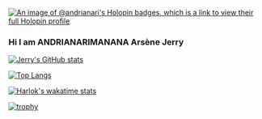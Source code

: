 [![An image of @andrianari's Holopin badges, which is a link to view their full Holopin profile](https://holopin.me/andrianari)](https://holopin.io/@andrianari)

### Hi I am ANDRIANARIMANANA Arsène Jerry ###

<!--
**JerryId/JerryId** is a ✨ _special_ ✨ repository because its `README.md` (this file) appears on your GitHub profile.

Here are some ideas to get you started:

- 🔭 I’m currently working on ...
- 🌱 I’m currently learning ...
- 👯 I’m looking to collaborate on ...
- 🤔 I’m looking for help with ...
- 💬 Ask me about ...
- 📫 How to reach me: ...
- 😄 Pronouns: ...
- ⚡ Fun fact: ...
-->


[![Jerry's GitHub stats](https://github-readme-stats.vercel.app/api?username=JerryId&show_icons=true&theme=radical)](https://github.com/anuraghazra/github-readme-stats)

[![Top Langs](https://github-readme-stats.vercel.app/api/top-langs/?username=JerryId&layout=pie)](https://github.com/anuraghazra/github-readme-stats)

[![Harlok's wakatime stats](https://github-readme-stats.vercel.app/api/wakatime?username=JerryId)](https://github.com/anuraghazra/github-readme-stats)

[![trophy](https://github-profile-trophy.vercel.app/?username=JerryId&theme=gruvbox)](https://github.com/ryo-ma/github-profile-trophy)
